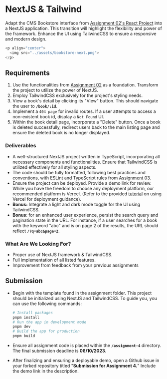 # NextJS & Tailwind

Adapt the CMS Bookstore interface from [Assignment 02's React Project](../assignment-2/) into a NextJS application. This transition will highlight the flexibility and power of the framework. Enhance the UI using TailwindCSS to ensure a responsive and modern design.

```js
<p align="center">
  <img src="../assets/bookstore-next.png">
</p>
```

## Requirements

1. Use the functionalities from [Assignment 02](../assignment-2/) as a foundation. Transform the project to utilize the power of NextJS.
2. Employ TailwindCSS exclusively for the project's styling needs.
3. View a book's detail by clicking its "View" button. This should navigate the user to **`/book/:id`**.
4. Implement a `404 page` for invalid routes. If a user attempts to access a non-existent book id, display a `Not Found` UI.
5. Within the book detail page, incorporate a "Delete" button. Once a book is deleted successfully, redirect users back to the main listing page and ensure the deleted book is no longer displayed.

### Deliverables

- A well-structured NextJS project written in TypeScript, incorporating all necessary components and functionalities. Ensure that TailwindCSS is utilized effectively for all styling aspects.
- The code should be fully formatted, following best practices and conventions, with ESLint and TypeScript rules from [Assignment 03](../assignment-3/).
- Ensure the project can be deployed. Provide a demo link for review. While you have the freedom to choose any deployment platform, our recommended platform is Vercel. (Refer to the provided [tutorial](https://www.notion.so/Steps-to-Deploy-Your-Assignments-Using-Vercel-cff73a5fe1024e47a4f512bbb7f93c19?pvs=21) on using Vercel for deployment guidance).
- **Bonus:** Integrate a light and dark mode toggle for the UI using TailwindCSS.
- **Bonus**: for an enhanced user experience, persist the search query and pagination state in the URL. For instance, if a user searches for a book with the keyword "abc" and is on page 2 of the results, the URL should reflect **`/?q=abc&page=2`**.

### What Are We Looking For?

- Proper use of NextJS framework & TailwindCSS.
- Full implementation of all listed features.
- Improvement from feedback from your previous assignments

## Submission

- Begin with the template found in the assignment folder. This project should be initialized using NextJS and TailwindCSS. To guide you, you can use the following commands:

    ```bash
    # Install packages
    pnpm install
    # Run the app in development mode
    pnpm dev
    # Build the app for production
    pnpm build
    ```

- Ensure all assignment code is placed within the **`/assignment-4`** directory. The final submission deadline is **06/10/2023**.
- After finalizing and ensuring a deployable demo, open a Github issue in your forked repository titled "**Submission for Assignment 4.**" Include the demo link in the description.
